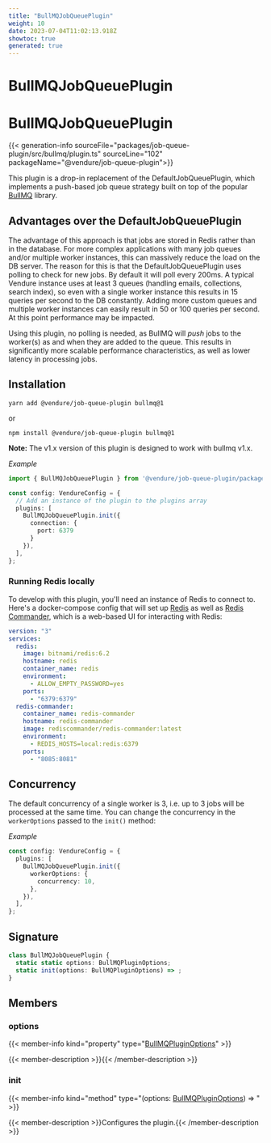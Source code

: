 ```yaml
---
title: "BullMQJobQueuePlugin"
weight: 10
date: 2023-07-04T11:02:13.918Z
showtoc: true
generated: true
---
```

<!-- This file was generated from the Vendure source. Do not modify. Instead, re-run the "docs:build" script -->

# BullMQJobQueuePlugin
<div class="symbol">


# BullMQJobQueuePlugin

{{< generation-info sourceFile="packages/job-queue-plugin/src/bullmq/plugin.ts" sourceLine="102" packageName="@vendure/job-queue-plugin">}}

This plugin is a drop-in replacement of the DefaultJobQueuePlugin, which implements a push-based
job queue strategy built on top of the popular [BullMQ](https://github.com/taskforcesh/bullmq) library.

## Advantages over the DefaultJobQueuePlugin

The advantage of this approach is that jobs are stored in Redis rather than in the database. For more complex
applications with many job queues and/or multiple worker instances, this can massively reduce the load on the
DB server. The reason for this is that the DefaultJobQueuePlugin uses polling to check for new jobs. By default
it will poll every 200ms. A typical Vendure instance uses at least 3 queues (handling emails, collections, search index),
so even with a single worker instance this results in 15 queries per second to the DB constantly. Adding more
custom queues and multiple worker instances can easily result in 50 or 100 queries per second. At this point
performance may be impacted.

Using this plugin, no polling is needed, as BullMQ will _push_ jobs to the worker(s) as and when they are added
to the queue. This results in significantly more scalable performance characteristics, as well as lower latency
in processing jobs.

## Installation

`yarn add @vendure/job-queue-plugin bullmq@1`

or

`npm install @vendure/job-queue-plugin bullmq@1`

**Note:** The v1.x version of this plugin is designed to work with bullmq v1.x.

*Example*

```ts
import { BullMQJobQueuePlugin } from '@vendure/job-queue-plugin/package/bullmq';

const config: VendureConfig = {
  // Add an instance of the plugin to the plugins array
  plugins: [
    BullMQJobQueuePlugin.init({
      connection: {
        port: 6379
      }
    }),
  ],
};
```

### Running Redis locally

To develop with this plugin, you'll need an instance of Redis to connect to. Here's a docker-compose config
that will set up [Redis](https://redis.io/) as well as [Redis Commander](https://github.com/joeferner/redis-commander),
which is a web-based UI for interacting with Redis:

```YAML
version: "3"
services:
  redis:
    image: bitnami/redis:6.2
    hostname: redis
    container_name: redis
    environment:
      - ALLOW_EMPTY_PASSWORD=yes
    ports:
      - "6379:6379"
  redis-commander:
    container_name: redis-commander
    hostname: redis-commander
    image: rediscommander/redis-commander:latest
    environment:
      - REDIS_HOSTS=local:redis:6379
    ports:
      - "8085:8081"
```

## Concurrency

The default concurrency of a single worker is 3, i.e. up to 3 jobs will be processed at the same time.
You can change the concurrency in the `workerOptions` passed to the `init()` method:

*Example*

```TypeScript
const config: VendureConfig = {
  plugins: [
    BullMQJobQueuePlugin.init({
      workerOptions: {
        concurrency: 10,
      },
    }),
  ],
};
```

## Signature

```TypeScript
class BullMQJobQueuePlugin {
  static static options: BullMQPluginOptions;
  static init(options: BullMQPluginOptions) => ;
}
```
## Members

### options

{{< member-info kind="property" type="<a href='/typescript-api/core-plugins/job-queue-plugin/bull-mqplugin-options#bullmqpluginoptions'>BullMQPluginOptions</a>"  >}}

{{< member-description >}}{{< /member-description >}}

### init

{{< member-info kind="method" type="(options: <a href='/typescript-api/core-plugins/job-queue-plugin/bull-mqplugin-options#bullmqpluginoptions'>BullMQPluginOptions</a>) => "  >}}

{{< member-description >}}Configures the plugin.{{< /member-description >}}


</div>
